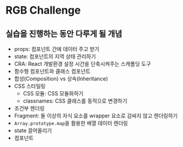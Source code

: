 # RGB Challenge

## 실습을 진행하는 동안 다루게 될 개념

- props: 컴포넌트 간에 데이터 주고 받기
- state: 컴포넌트의 지역 상태 관리하기
- CRA: React 개발환경 설정 시간을 단축시켜주는 스캐폴딩 도구
- 함수형 컴포넌트와 클래스 컴포넌트
- 합성(Composition) vs 상속(Inheritance)
- CSS 스타일링
  - CSS 모듈: CSS 모듈화하기
  - classnames: CSS 클래스를 동적으로 변경하기
- 조건부 렌더링
- Fragment: 둘 이상의 자식 요소를 wrapper 요소로 감싸지 않고 렌더링하기
- `Array.prototype.map`을 활용한 배열 데이터 렌더링
- state 끌어올리기
- 컴포넌트
